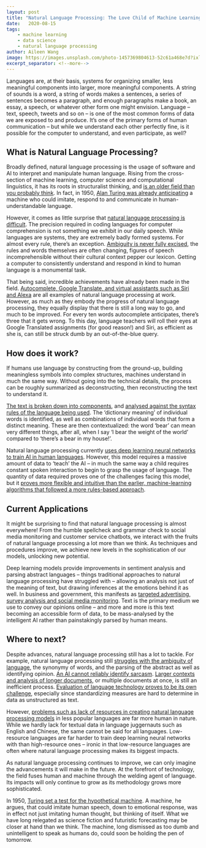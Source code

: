 ```yaml
---
layout: post
title: "Natural Language Processing: The Love Child of Machine Learning and Linguistics"
date:   2020-08-15
tags:
    - machine learning
    - data science
    - natural language processing
author: Aileen Wang
image: https://images.unsplash.com/photo-1457369804613-52c61a468e7d?ixlib=rb-1.2.1&auto=format&fit=crop&w=1950&q=80
excerpt_separator: <!--more-->
---
```

Languages are, at their basis, systems for organizing smaller, less meaningful components into larger, more meaningful components. A string of sounds is a word, a string of words makes a sentences, a series of sentences becomes a paragraph, and enough paragraphs make a book, an essay, a speech, or whatever other form one might envision. Language – text, speech, tweets and so on – is one of the most common forms of data we are exposed to and produce. It’s one of the primary forms of human communication – but while we understand each other perfectly fine, is it possible for the computer to understand, and even participate, as well?

<!--more-->

## What is Natural Language Processing?

Broadly defined, natural language processing is the usage of software and AI to interpret and manipulate human language. Rising from the cross-section of machine learning, computer science and computational linguistics, it has its roots in structuralist thinking, and [is an older field than you probably think](https://www.dataversity.net/a-brief-history-of-natural-language-processing-nlp/). In fact, in 1950, [Alan Turing was already anticipating](https://academic.oup.com/mind/article/LIX/236/433/986238#164226550) a machine who could imitate, respond to and communicate in human-understandable language. 

However, it comes as little surprise that [natural language processing is difficult](https://machinelearningmastery.com/natural-language-processing/). The precision required in coding languages for computer comprehension is not something we exhibit in our daily speech. While languages are systems, they are extremely badly formed systems. For almost every rule, there’s an exception. [Ambiguity is never fully excised](https://medium.com/@ageitgey/natural-language-processing-is-fun-9a0bff37854e), the rules and words themselves are often changing, figures of speech incomprehensible without their cultural context pepper our lexicon. Getting a computer to consistently understand and respond in kind to human language is a monumental task.

That being said, incredible achievements have already been made in the field. [Autocomplete, Google Translate, and virtual assistants such as Siri and Alexa](https://www.analyticsvidhya.com/blog/2020/07/top-10-applications-of-natural-language-processing-nlp/) are all examples of natural language processing at work. However, as much as they embody the progress of natural language processing, they equally display that there is still a long way to go, and much to be improved. For every ten words autocomplete anticipates, there’s three that it gets wrong. To this day, language teachers will roll their eyes at Google Translated assignments (for good reason!) and Siri, as efficient as she is, can still be struck dumb by an out-of-the-blue query. 

## How does it work?

If humans use language by constructing from the ground-up, building meaningless symbols into complex structures, machines understand in much the same way. Without going into the technical details, the process can be roughly summarized as deconstructing, then reconstructing the text to understand it. 

[The text is broken down into components](https://www.tutorialspoint.com/natural_language_processing/natural_language_discourse_processing.htm), and [analysed against the syntax rules of the language being used](https://www.tutorialspoint.com/artificial_intelligence/artificial_intelligence_natural_language_processing.htm). The ‘dictionary meaning’ of individual words is identified, as well as combinations of individual words that form a distinct meaning. These are then contextualized: the word ‘bear’ can mean very different things, after all, when I say ‘I bear the weight of the world’ compared to ‘there’s a bear in my house!’.

Natural language processing currently [uses deep learning neural networks to train AI in human languages](https://searchbusinessanalytics.techtarget.com/definition/natural-language-processing-NLP). However, this model requires a massive amount of data to ‘teach’ the AI – in much the same way a child requires constant spoken interaction to begin to grasp the usage of language. The quantity of data required proves one of the challenges facing this model, but it [proves more flexible and intuitive than the earlier, machine-learning algorithms that followed a more rules-based approach](https://searchbusinessanalytics.techtarget.com/definition/natural-language-processing-NLP). 

## Current Applications

It might be surprising to find that natural language processing is almost everywhere! From the humble spellcheck and grammar check to social media monitoring and customer service chatbots, we interact with the fruits of natural language processing a lot more than we think. As techniques and procedures improve, we achieve new levels in the sophistication of our models, unlocking new potential. 

Deep learning models provide improvements in sentiment analysis and parsing abstract languages – things traditional approaches to natural language processing have struggled with – allowing an analysis not just of the meaning of text, but drawing inferences at the emotions behind it as well. In business and government, this manifests as [targeted advertising, survey analysis and social media monitoring](https://www.analyticsvidhya.com/blog/2020/07/top-10-applications-of-natural-language-processing-nlp/). Text is the primary medium we use to convey our opinions online – and more and more is this text becoming an accessible form of data, to be mass-analysed by the intelligent AI rather than painstakingly parsed by human means. 

## Where to next?

Despite advances, natural language processing still has a lot to tackle. For example, natural language processing still [struggles with the ambiguity of language](https://www.cambridge.org/core/books/challenges-in-natural-language-processing/26F55835969C3F2BD637EB718DC9BF4D), the synonymy of words, and the parsing of the abstract as well as identifying opinion. [An AI cannot reliably identify sarcasm](https://searchbusinessanalytics.techtarget.com/definition/natural-language-processing-NLP). [Larger contexts and analysis of longer documents](https://medium.com/sciforce/biggest-open-problems-in-natural-language-processing-7eb101ccfc9), or multiple documents at once, is still an inefficient process. [Evaluation of language technology proves to be its own challenge](https://ruder.io/4-biggest-open-problems-in-nlp/), especially since standardizing measures are hard to determine in data as unstructured as text.

However, [problems such as lack of resources in creating natural language processing models](https://ruder.io/4-biggest-open-problems-in-nlp/) in less popular languages are far more human in nature. While we hardly lack for textual data in language juggernauts such as English and Chinese, the same cannot be said for all languages. Low-resource languages are far harder to train deep learning neural networks with than high-resource ones – ironic in that low-resource languages are often where natural language processing makes its biggest impacts.

As natural language processing continues to improve, we can only imagine the advancements it will make in the future. At the forefront of technology, the field fuses human and machine through the welding agent of language. Its impacts will only continue to grow as its methodology grows more sophisticated.

In 1950, [Turing set a test for the hypothetical machine](https://academic.oup.com/mind/article/LIX/236/433/986238#164226550). A machine, he argues, that could imitate human speech, down to emotional response, was in effect not just imitating human thought, but thinking of itself. What we have long relegated as science fiction and futuristic forecasting may be closer at hand than we think. The machine, long dismissed as too dumb and unintelligent to speak as humans do, could soon be holding the pen of tomorrow. 
